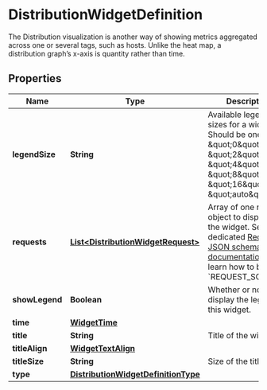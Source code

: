 

# DistributionWidgetDefinition

The Distribution visualization is another way of showing metrics aggregated across one or several tags, such as hosts. Unlike the heat map, a distribution graph’s x-axis is quantity rather than time.
## Properties

Name | Type | Description | Notes
------------ | ------------- | ------------- | -------------
**legendSize** | **String** | Available legend sizes for a widget. Should be one of \&quot;0\&quot;, \&quot;2\&quot;, \&quot;4\&quot;, \&quot;8\&quot;, \&quot;16\&quot;, or \&quot;auto\&quot;. |  [optional]
**requests** | [**List&lt;DistributionWidgetRequest&gt;**](DistributionWidgetRequest.md) | Array of one request object to display in the widget.  See the dedicated [Request JSON schema documentation](https://docs.datadoghq.com/dashboards/graphing_json/request_json)  to learn how to build the &#x60;REQUEST_SCHEMA&#x60;. | 
**showLegend** | **Boolean** | Whether or not to display the legend on this widget. |  [optional]
**time** | [**WidgetTime**](WidgetTime.md) |  |  [optional]
**title** | **String** | Title of the widget. |  [optional]
**titleAlign** | [**WidgetTextAlign**](WidgetTextAlign.md) |  |  [optional]
**titleSize** | **String** | Size of the title. |  [optional]
**type** | [**DistributionWidgetDefinitionType**](DistributionWidgetDefinitionType.md) |  | 




